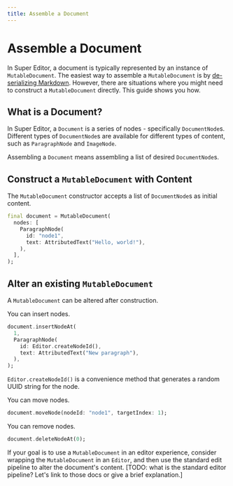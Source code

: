 ```yaml
---
title: Assemble a Document
---
```

# Assemble a Document
In Super Editor, a document is typically represented by an instance of `MutableDocument`. The
easiest way to assemble a `MutableDocument` is by [de-serializing Markdown](/guides/document-from-markdown).
However, there are situations where you might need to construct a `MutableDocument` directly. This
guide shows you how.

## What is a Document?
In Super Editor, a `Document` is a series of nodes - specifically `DocumentNode`s. Different types of
`DocumentNode`s are available for different types of content, such as `ParagraphNode` and `ImageNode`.

Assembling a `Document` means assembling a list of desired `DocumentNode`s.

## Construct a `MutableDocument` with Content
The `MutableDocument` constructor accepts a list of `DocumentNode`s as initial content.

```dart
final document = MutableDocument(
  nodes: [
    ParagraphNode(
      id: "node1", 
      text: AttributedText("Hello, world!"),
    ),
  ],
);
```

## Alter an existing `MutableDocument`
A `MutableDocument` can be altered after construction.

You can insert nodes.

```dart
document.insertNodeAt(
  1,
  ParagraphNode(
    id: Editor.createNodeId(),
    text: AttributedText("New paragraph"),
  ),
);
```

`Editor.createNodeId()` is a convenience method that generates a random UUID string for the node.

You can move nodes.

```dart
document.moveNode(nodeId: "node1", targetIndex: 1);
```

You can remove nodes.

```dart
document.deleteNodeAt(0);
```

If your goal is to use a `MutableDocument` in an editor experience, consider wrapping the
`MutableDocument` in an `Editor`, and then use the standard edit pipeline to alter the document's
content. [TODO: what is the standard editor pipeline? Let's link to those docs or give a brief explanation.]